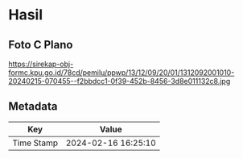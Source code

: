 # Hasil

## Foto C Plano

https://sirekap-obj-formc.kpu.go.id/78cd/pemilu/ppwp/13/12/09/20/01/1312092001010-20240215-070455--f2bbdcc1-0f39-452b-8456-3d8e011132c8.jpg


## Metadata

| Key        | Value               |
| ---------- | ------------------- |
| Time Stamp | 2024-02-16 16:25:10 |



